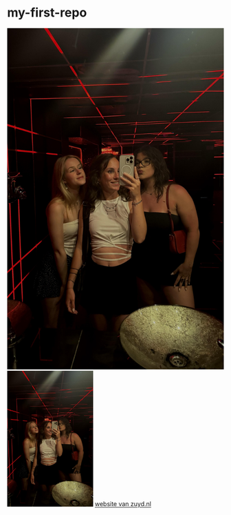 # my-first-repo
![maria](maria.jpg)
<img src="maria.jpg" alt="maria" width="200">
[website van zuyd.nl](https://www.zuyd.nl)



